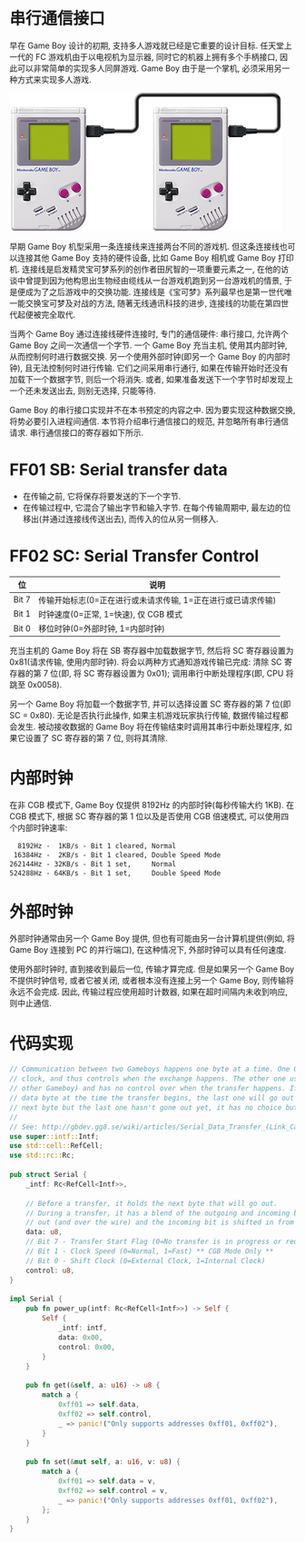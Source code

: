 # 串行通信接口

早在 Game Boy 设计的初期, 支持多人游戏就已经是它重要的设计目标. 任天堂上一代的 FC 游戏机由于以电视机为显示器, 同时它的机器上拥有多个手柄接口, 因此可以非常简单的实现多人同屏游戏. Game Boy 由于是一个掌机, 必须采用另一种方式来实现多人游戏.

![img](/img/gameboy/other/serial/game_link_cable.png)

早期 Game Boy 机型采用一条连接线来连接两台不同的游戏机. 但这条连接线也可以连接其他 Game Boy 支持的硬件设备, 比如 Game Boy 相机或 Game Boy 打印机. 连接线是启发精灵宝可梦系列的创作者田尻智的一项重要元素之一, 在他的访谈中曾提到因为他构思出生物经由缆线从一台游戏机跑到另一台游戏机的情景, 于是便成为了之后游戏中的交换功能. 连接线是《宝可梦》系列最早也是第一世代唯一能交换宝可梦及对战的方法, 随著无线通讯科技的进步, 连接线的功能在第四世代起便被完全取代.

当两个 Game Boy 通过连接线硬件连接时, 专门的通信硬件: 串行接口, 允许两个 Game Boy 之间一次通信一个字节. 一个 Game Boy 充当主机, 使用其内部时钟, 从而控制何时进行数据交换. 另一个使用外部时钟(即另一个 Game Boy 的内部时钟), 且无法控制何时进行传输. 它们之间采用串行通行, 如果在传输开始时还没有加载下一个数据字节, 则后一个将消失. 或者, 如果准备发送下一个字节时却发现上一个还未发送出去, 则别无选择, 只能等待.

Game Boy 的串行接口实现并不在本书预定的内容之中. 因为要实现这种数据交换, 将势必要引入进程间通信. 本节将介绍串行通信接口的规范, 并忽略所有串行通信请求. 串行通信接口的寄存器如下所示.

# FF01 SB: Serial transfer data

- 在传输之前, 它将保存将要发送的下一个字节.
- 在传输过程中, 它混合了输出字节和输入字节. 在每个传输周期中, 最左边的位移出(并通过连接线传送出去), 而传入的位从另一侧移入.

# FF02 SC: Serial Transfer Control

|  位   |                             说明                             |
| ----- | ------------------------------------------------------------ |
| Bit 7 | 传输开始标志(0=正在进行或未请求传输, 1=正在进行或已请求传输) |
| Bit 1 | 时钟速度(0=正常, 1=快速), 仅 CGB 模式                        |
| Bit 0 | 移位时钟(0=外部时钟, 1=内部时钟)                             |

充当主机的 Game Boy 将在 SB 寄存器中加载数据字节, 然后将 SC 寄存器设置为 0x81(请求传输, 使用内部时钟). 将会以两种方式通知游戏传输已完成: 清除 SC 寄存器的第 7 位(即, 将 SC 寄存器设置为 0x01); 调用串行中断处理程序(即, CPU 将跳至 0x0058).

另一个 Game Boy 将加载一个数据字节, 并可以选择设置 SC 寄存器的第 7 位(即SC = 0x80). 无论是否执行此操作, 如果主机游戏玩家执行传输, 数据传输过程都会发生. 被动接收数据的 Game Boy 将在传输结束时调用其串行中断处理程序, 如果它设置了 SC 寄存器的第 7 位, 则将其清除.

# 内部时钟

在非 CGB 模式下, Game Boy 仅提供 8192Hz 的内部时钟(每秒传输大约 1KB). 在 CGB 模式下, 根据 SC 寄存器的第 1 位以及是否使用 CGB 倍速模式, 可以使用四个内部时钟速率:

```no-highlight
  8192Hz -  1KB/s - Bit 1 cleared, Normal
 16384Hz -  2KB/s - Bit 1 cleared, Double Speed Mode
262144Hz - 32KB/s - Bit 1 set,     Normal
524288Hz - 64KB/s - Bit 1 set,     Double Speed Mode
```

# 外部时钟

外部时钟通常由另一个 Game Boy 提供, 但也有可能由另一台计算机提供(例如, 将 Game Boy 连接到 PC 的并行端口), 在这种情况下, 外部时钟可以具有任何速度.

使用外部时钟时, 直到接收到最后一位, 传输才算完成. 但是如果另一个 Game Boy 不提供时钟信号, 或者它被关闭, 或者根本没有连接上另一个 Game Boy, 则传输将永远不会完成. 因此, 传输过程应使用超时计数器, 如果在超时间隔内未收到响应, 则中止通信.

# 代码实现

```rs
// Communication between two Gameboys happens one byte at a time. One Gameboy acts as the master, uses its internal
// clock, and thus controls when the exchange happens. The other one uses an external clock (i.e., the one inside the
// other Gameboy) and has no control over when the transfer happens. If it hasn't gotten around to loading up the next
// data byte at the time the transfer begins, the last one will go out again. Alternately, if it's ready to send the
// next byte but the last one hasn't gone out yet, it has no choice but to wait.
//
// See: http://gbdev.gg8.se/wiki/articles/Serial_Data_Transfer_(Link_Cable)
use super::intf::Intf;
use std::cell::RefCell;
use std::rc::Rc;

pub struct Serial {
    _intf: Rc<RefCell<Intf>>,

    // Before a transfer, it holds the next byte that will go out.
    // During a transfer, it has a blend of the outgoing and incoming bytes. Each cycle, the leftmost bit is shifted
    // out (and over the wire) and the incoming bit is shifted in from the other side:
    data: u8,
    // Bit 7 - Transfer Start Flag (0=No transfer is in progress or requested, 1=Transfer in progress, or requested)
    // Bit 1 - Clock Speed (0=Normal, 1=Fast) ** CGB Mode Only **
    // Bit 0 - Shift Clock (0=External Clock, 1=Internal Clock)
    control: u8,
}

impl Serial {
    pub fn power_up(intf: Rc<RefCell<Intf>>) -> Self {
        Self {
            _intf: intf,
            data: 0x00,
            control: 0x00,
        }
    }

    pub fn get(&self, a: u16) -> u8 {
        match a {
            0xff01 => self.data,
            0xff02 => self.control,
            _ => panic!("Only supports addresses 0xff01, 0xff02"),
        }
    }

    pub fn set(&mut self, a: u16, v: u8) {
        match a {
            0xff01 => self.data = v,
            0xff02 => self.control = v,
            _ => panic!("Only supports addresses 0xff01, 0xff02"),
        };
    }
}
```
